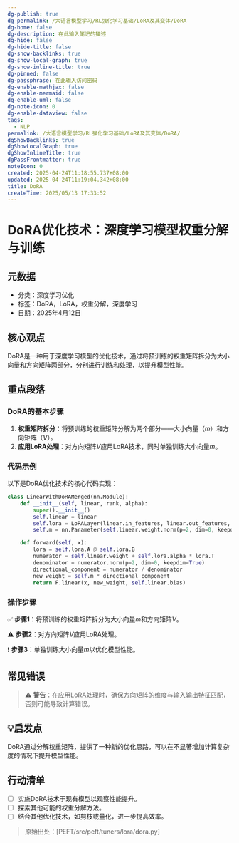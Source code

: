 ```yaml
---
dg-publish: true
dg-permalink: /大语言模型学习/RL强化学习基础/LoRA及其变体/DoRA
dg-home: false
dg-description: 在此输入笔记的描述
dg-hide: false
dg-hide-title: false
dg-show-backlinks: true
dg-show-local-graph: true
dg-show-inline-title: true
dg-pinned: false
dg-passphrase: 在此输入访问密码
dg-enable-mathjax: false
dg-enable-mermaid: false
dg-enable-uml: false
dg-note-icon: 0
dg-enable-dataview: false
tags:
  - NLP
permalink: /大语言模型学习/RL强化学习基础/LoRA及其变体/DoRA/
dgShowBacklinks: true
dgShowLocalGraph: true
dgShowInlineTitle: true
dgPassFrontmatter: true
noteIcon: 0
created: 2025-04-24T11:18:55.737+08:00
updated: 2025-04-24T11:19:04.342+08:00
title: DoRA
createTime: 2025/05/13 17:33:52
---
```




# DoRA优化技术：深度学习模型权重分解与训练

## 元数据
- 分类：深度学习优化
- 标签：DoRA，LoRA，权重分解，深度学习
- 日期：2025年4月12日


## 核心观点
DoRA是一种用于深度学习模型的优化技术，通过将预训练的权重矩阵拆分为大小向量和方向矩阵两部分，分别进行训练和处理，以提升模型性能。


## 重点段落

### DoRA的基本步骤
1. **权重矩阵拆分**：将预训练的权重矩阵分解为两个部分——大小向量（$m$）和方向矩阵（$V$）。
2. **应用LoRA处理**：对方向矩阵$V$应用LoRA技术，同时单独训练大小向量$m$。


### 代码示例
以下是DoRA优化技术的核心代码实现：

```python
class LinearWithDoRAMerged(nn.Module):
    def __init__(self, linear, rank, alpha):
        super().__init__()
        self.linear = linear
        self.lora = LoRALayer(linear.in_features, linear.out_features, rank, alpha)
        self.m = nn.Parameter(self.linear.weight.norm(p=2, dim=0, keepdim=True))

    def forward(self, x):
        lora = self.lora.A @ self.lora.B
        numerator = self.linear.weight + self.lora.alpha * lora.T
        denominator = numerator.norm(p=2, dim=0, keepdim=True)
        directional_component = numerator / denominator
        new_weight = self.m * directional_component
        return F.linear(x, new_weight, self.linear.bias)
```


### 操作步骤
✅ **步骤1**：将预训练的权重矩阵拆分为大小向量$m$和方向矩阵$V$。

⚠ **步骤2**：对方向矩阵$V$应用LoRA处理。

❗ **步骤3**：单独训练大小向量$m$以优化模型性能。


## 常见错误
> ⚠ **警告**：在应用LoRA处理时，确保方向矩阵的维度与输入输出特征匹配，否则可能导致计算错误。


## 💡启发点
DoRA通过分解权重矩阵，提供了一种新的优化思路，可以在不显著增加计算复杂度的情况下提升模型性能。


## 行动清单
- [ ] 实施DoRA技术于现有模型以观察性能提升。
- [ ] 探索其他可能的权重分解方法。
- [ ] 结合其他优化技术，如剪枝或量化，进一步提高效率。

> 原始出处：[PEFT/src/peft/tuners/lora/dora.py]
